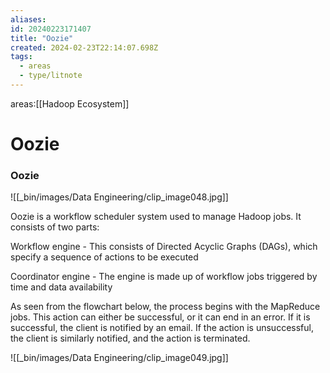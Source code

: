 ```yaml
---
aliases: 
id: 20240223171407
title: "Oozie"
created: 2024-02-23T22:14:07.698Z
tags:
  - areas
  - type/litnote
---
```


areas:[[Hadoop Ecosystem]]

# Oozie

### Oozie

![[_bin/images/Data Engineering/clip_image048.jpg]]

Oozie is a workflow scheduler system used to manage Hadoop jobs. It consists of two parts:

Workflow engine - This consists of Directed Acyclic Graphs (DAGs), which specify a sequence of actions to be executed

Coordinator engine - The engine is made up of workflow jobs triggered by time and data availability

As seen from the flowchart below, the process begins with the MapReduce jobs. This action can either be successful, or it can end in an error. If it is successful, the client is notified by an email. If the action is unsuccessful, the client is similarly notified, and the action is terminated. 

![[_bin/images/Data Engineering/clip_image049.jpg]]
